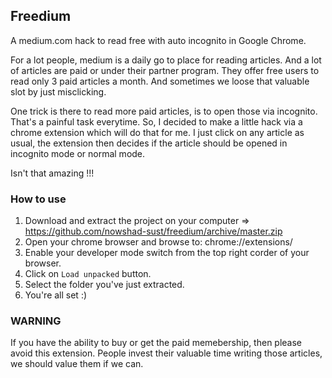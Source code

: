 ## Freedium
A medium.com hack to read free with auto incognito in Google Chrome.

For a lot people, medium is a daily go to place for reading articles. And a lot of articles are paid or under their partner program. They offer free users to read only 3 paid articles a month. And sometimes we loose that valuable slot by just misclicking.

One trick is there to read more paid articles, is to open those via incognito. That's a painful task everytime. So, I decided to make a little hack via a chrome extension which will do that for me. I just click on any article as usual, the extension then decides if the article should be opened in incognito mode or normal mode.

Isn't that amazing !!!

### How to use
1. Download and extract the project on your computer => https://github.com/nowshad-sust/freedium/archive/master.zip
2. Open your chrome browser and browse to: chrome://extensions/
3. Enable your developer mode switch from the top right corder of your browser.
4. Click on `Load unpacked` button.
5. Select the folder you've just extracted.
6. You're all set :)

### WARNING
If you have the ability to buy or get the paid memebership, then please avoid this extension. People invest their valuable time writing those articles, we should value them if we can.
